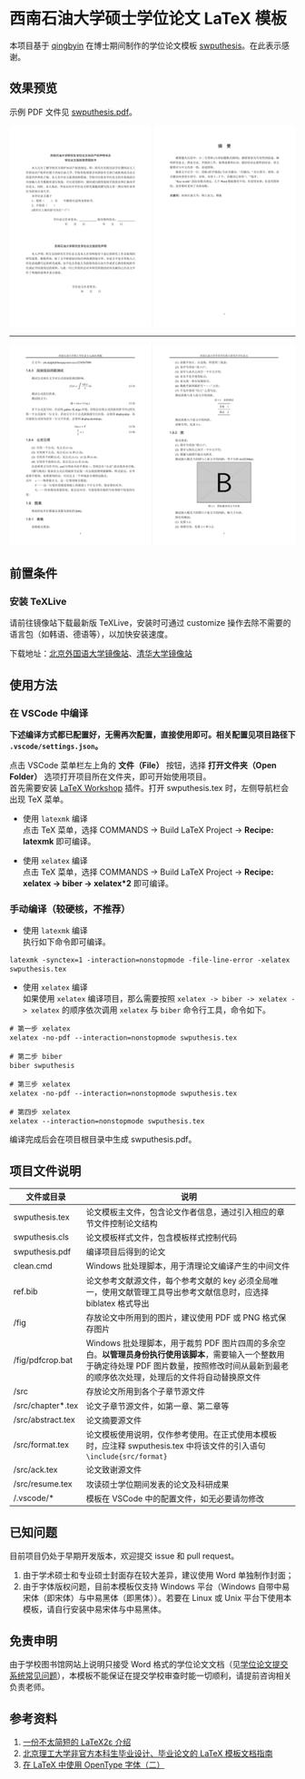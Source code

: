 # 西南石油大学硕士学位论文 LaTeX 模板

本项目基于 [qingbyin](https://github.com/qingbyin) 在博士期间制作的学位论文模板 [swputhesis](https://github.com/qingbyin/swputhesis)。在此表示感谢。

## 效果预览

示例 PDF 文件见 [swputhesis.pdf](https://github.com/sudrizzz/swputhesis/blob/main/swputhesis.pdf)。

![](./fig/%E8%AE%BA%E6%96%87%E9%A2%84%E8%A7%88%E5%9B%BE1.png)

---

![](./fig/%E8%AE%BA%E6%96%87%E9%A2%84%E8%A7%88%E5%9B%BE2.png)

## 前置条件

### 安装 TeXLive

请前往镜像站下载最新版 TeXLive，安装时可通过 customize 操作去除不需要的语言包（如韩语、德语等），以加快安装速度。

下载地址：[北京外国语大学镜像站](https://mirrors.bfsu.edu.cn/CTAN/systems/texlive/Images/)、[清华大学镜像站](https://mirrors.tuna.tsinghua.edu.cn/CTAN/systems/texlive/Images/)

## 使用方法

### 在 VSCode 中编译

**下述编译方式都已配置好，无需再次配置，直接使用即可。相关配置见项目路径下 `.vscode/settings.json`。**

点击 VSCode 菜单栏左上角的 **文件（File）** 按钮，选择 **打开文件夹（Open Folder）** 选项打开项目所在文件夹，即可开始使用项目。  
首先需要安装 [LaTeX Workshop](https://marketplace.visualstudio.com/items?itemName=James-Yu.latex-workshop) 插件。打开 swputhesis.tex 时，左侧导航栏会出现 TeX 菜单。

- 使用 `latexmk` 编译  
  点击 TeX 菜单，选择 COMMANDS -> Build LaTeX Project -> **Recipe: latexmk** 即可编译。

- 使用 `xelatex` 编译  
  点击 TeX 菜单，选择 COMMANDS -> Build LaTeX Project -> **Recipe: xelatex -> biber -> xelatex\*2** 即可编译。

### 手动编译（较硬核，不推荐）

- 使用 `latexmk` 编译  
  执行如下命令即可编译。

```shell
latexmk -synctex=1 -interaction=nonstopmode -file-line-error -xelatex swputhesis.tex
```

- 使用 `xelatex` 编译  
  如果使用 `xelatex` 编译项目，那么需要按照 `xelatex -> biber -> xelatex -> xelatex` 的顺序依次调用 `xelatex` 与 `biber` 命令行工具，命令如下。

```shell
# 第一步 xelatex
xelatex -no-pdf --interaction=nonstopmode swputhesis.tex

# 第二步 biber
biber swputhesis

# 第三步 xelatex
xelatex -no-pdf --interaction=nonstopmode swputhesis.tex

# 第四步 xelatex
xelatex --interaction=nonstopmode swputhesis.tex
```

编译完成后会在项目根目录中生成 swputhesis.pdf。

## 项目文件说明

| 文件或目录         | 说明                                                                                                                                                                                                   |
| ------------------ | ------------------------------------------------------------------------------------------------------------------------------------------------------------------------------------------------------ |
| swputhesis.tex     | 论文模板主文件，包含论文作者信息，通过引入相应的章节文件控制论文结构                                                                                                                                   |
| swputhesis.cls     | 论文模板样式文件，包含模板样式控制代码                                                                                                                                                                 |
| swputhesis.pdf     | 编译项目后得到的论文                                                                                                                                                                                   |
| clean.cmd          | Windows 批处理脚本，用于清理论文编译产生的中间文件                                                                                                                                                     |
| ref.bib            | 论文参考文献源文件，每个参考文献的 key 必须全局唯一，使用文献管理工具导出参考文献信息时，应选择 biblatex 格式导出                                                                                      |
| /fig               | 存放论文中所用到的图片，建议使用 PDF 或 PNG 格式保存图片                                                                                                                                               |
| /fig/pdfcrop.bat   | Windows 批处理脚本，用于裁剪 PDF 图片四周的多余空白。**以管理员身份执行使用该脚本**，需要输入一个整数用于确定待处理 PDF 图片数量，按照修改时间从最新到最老的顺序依次处理，处理后的文件将自动替换原文件 |
| /src               | 存放论文所用到各个子章节源文件                                                                                                                                                                         |
| /src/chapter\*.tex | 论文子章节源文件，如第一章、第二章等                                                                                                                                                                   |
| /src/abstract.tex  | 论文摘要源文件                                                                                                                                                                                         |
| /src/format.tex    | 论文模板使用说明，仅作参考使用。在正式使用本模板时，应注释 swputhesis.tex 中将该文件的引入语句 `\include{src/format}`                                                                                  |
| /src/ack.tex       | 论文致谢源文件                                                                                                                                                                                         |
| /src/resume.tex    | 攻读硕士学位期间发表的论文及科研成果                                                                                                                                                                   |
| /.vscode/\*        | 模板在 VSCode 中的配置文件，如无必要请勿修改                                                                                                                                                           |


## 已知问题

目前项目仍处于早期开发版本，欢迎提交 issue 和 pull request。

1. 由于学术硕士和专业硕士封面存在较大差异，建议使用 Word 单独制作封面；
2. 由于字体版权问题，目前本模板仅支持 Windows 平台（Windows 自带中易宋体（即宋体）与中易黑体（即黑体））。若要在 Linux 或 Unix 平台下使用本模板，请自行安装中易宋体与中易黑体。

## 免责申明

由于学校图书馆网站上说明只接受 Word 格式的学位论文文档（见[学位论文提交系统常见问题](https://lib.swpu.edu.cn/95_80/mason/0317x/faq.html?q=13#a)），本模板不能保证在提交学校审查时能一切顺利，请提前咨询相关负责老师。

## 参考资料

1. [一份不太简短的 LaTeX2ε 介绍](https://mirrors.bfsu.edu.cn/CTAN/info/lshort/chinese/lshort-zh-cn.pdf)
2. [北京理工大学非官方本科生毕业设计、毕业论文的 LaTeX 模板文档指南](https://bithesis.spencerwoo.com/Guide/2-Usage/Downloading-and-using-templates.html)
3. [在 LaTeX 中使用 OpenType 字体（二）](https://stone-zeng.github.io/2019-07-06-use-opentype-fonts-ii/)
